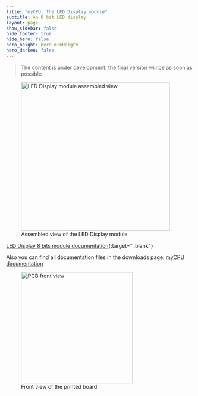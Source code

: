 ```yaml
---
title: "myCPU: The LED Display module"
subtitle: An 8 bit LED display
layout: page
show_sidebar: false
hide_footer: true
hide_hero: false
hero_height: hero-minHeigth
hero_darken: false
---
```

> The content is under development, the final version will be as soon as possible.

<figure class="center">
    <img src="{{ site.baseurl }}/img/mycpu/modules/display/led_display_8b_assembled_min.png" alt="LED Display module assembled view" title="Assembled view of the LED Display module" width="400px">
    <figcaption>Assembled view of the LED Display module</figcaption>
</figure>

[LED Display 8 bits module documentation](/downloads/technical/myCPU_DisplayLED_module_full.pdf){:target="_blank"}

Also you can find all documentation files in the downloads page: [myCPU documentation](/pages/en/mycpu/downloads/technical_docs)


<figure class="center">
    <img src="{{ site.baseurl }}/img/mycpu/modules/display/led_display_8b_clear_front_min.png" alt="PCB front view" title="Front view of the printed board" width="300px">
    <figcaption>Front view of the printed board</figcaption>
</figure>

